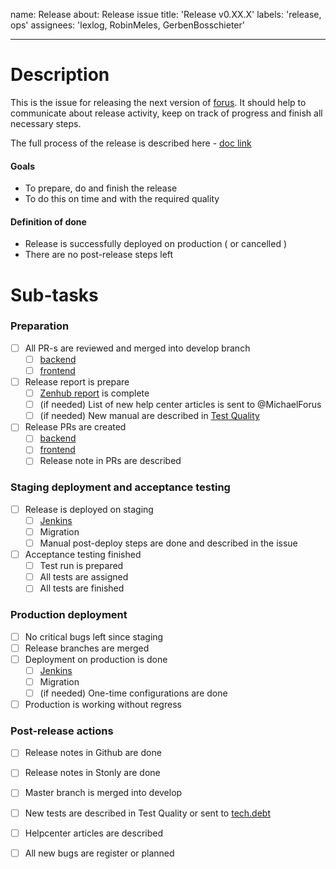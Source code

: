name: Release
about: Release issue
title: 'Release v0.XX.X'
labels: 'release, ops'
assignees: 'lexlog, RobinMeles, GerbenBosschieter'

---

# Description
This is the issue for releasing the next version of [forus](https://github.com/teamforus/forus). It should help to communicate about release activity, keep on track of progress and finish all necessary steps.

The full process of the release is described here - [doc link](https://docs.google.com/document/d/1bvpxMAcFuh9_JRewJtHTxnqIeGST_kQgGwJytbFaFCw/edit#heading=h.xjgo9pp5rjan)

#### Goals
- To prepare, do and finish the release
- To do this on time and with the required quality

#### Definition of done
- Release is successfully deployed on production ( or cancelled )
- There are no post-release steps left

# Sub-tasks
### Preparation
- [ ] All PR-s are reviewed and merged into develop branch
    - [ ] [backend](https://github.com/teamforus/forus-backend/pulls)
    - [ ] [frontend](https://github.com/teamforus/forus-frontend/pulls)
- [ ] Release report is prepare
    - [ ] [Zenhub report](https://app.zenhub.com/workspaces/sprint-5f61c6c0a53fb84e755c82f6/reports/release?release=Z2lkOi8vcmFwdG9yL1JlbGVhc2UvNzk4MTA) is complete
    - [ ] (if needed) List of new help center articles is sent to @MichaelForus
    - [ ] (if needed) New manual are described in [Test Quality](https://web.testquality.com/site/forus/project/12011/tests)
- [ ] Release PRs are created
    - [ ] [backend](https://github.com/teamforus/forus-backend/pulls)
    - [ ] [frontend](https://github.com/teamforus/forus-frontend/pulls)
    - [ ] Release note in PRs are described

### Staging deployment and acceptance testing
- [ ] Release is deployed on staging
    - [ ] [Jenkins](https://jenkins.forus.io/job/staging/)
    - [ ] Migration
    - [ ] Manual post-deploy steps are done and described in the issue
- [ ] Acceptance testing finished
    - [ ] Test run is prepared
    - [ ] All tests are assigned
    - [ ] All tests are finished

### Production deployment
- [ ] No critical bugs left since staging
- [ ] Release branches are merged
- [ ] Deployment on production is done
    - [ ] [Jenkins](https://jenkins.forus.io/job/production/)
    - [ ] Migration
    - [ ] (if needed) One-time configurations are done
- [ ] Production is working without regress

### Post-release actions
- [ ] Release notes in Github are done
- [ ] Release notes in Stonly are done
- [ ] Master branch is merged into develop
- [ ] New tests are described in Test Quality or sent to [tech.debt](https://docs.google.com/document/d/1jhSXnK2rg-UzrKi9zkC00_vxNINFe0OcyXMFy7KcH-8/edit)
- [ ] Helpcenter articles are described 
- [ ] All new bugs are register or planned


